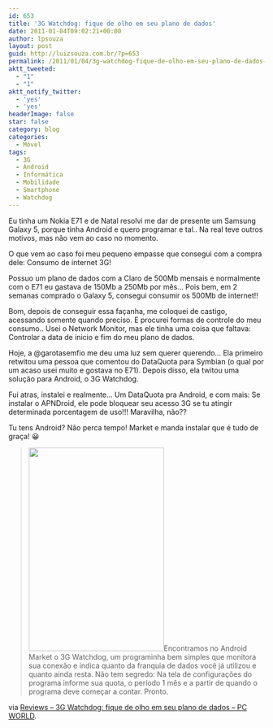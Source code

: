 ```yaml
---
id: 653
title: '3G Watchdog: fique de olho em seu plano de dados'
date: 2011-01-04T09:02:21+00:00
author: lpsouza
layout: post
guid: http://luizsouza.com.br/?p=653
permalink: /2011/01/04/3g-watchdog-fique-de-olho-em-seu-plano-de-dados-2/
aktt_tweeted:
  - "1"
  - "1"
aktt_notify_twitter:
  - 'yes'
  - 'yes'
headerImage: false
star: false
category: blog
categories:
  - Móvel
tags:
  - 3G
  - Android
  - Informática
  - Mobilidade
  - Smartphone
  - Watchdog
---
```

Eu tinha um Nokia E71 e de Natal resolvi me dar de presente um Samsung Galaxy 5, porque tinha Android e quero programar e tal.. Na real teve outros motivos, mas não vem ao caso no momento.

O que vem ao caso foi meu pequeno empasse que consegui com a compra dele: Consumo de internet 3G!<!--more-->

Possuo um plano de dados com a Claro de 500Mb mensais e normalmente com o E71 eu gastava de 150Mb a 250Mb por mês&#8230; Pois bem, em 2 semanas comprado o Galaxy 5, consegui consumir os 500Mb de internet!!

Bom, depois de conseguir essa façanha, me coloquei de castigo, acessando somente quando preciso. E procurei formas de controle do meu consumo.. Usei o Network Monitor, mas ele tinha uma coisa que faltava: Controlar a data de inicio e fim do meu plano de dados.

Hoje, a @garotasemfio me deu uma luz sem querer querendo&#8230; Ela primeiro retwitou uma pessoa que comentou do DataQuota para Symbian (o qual por um acaso usei muito e gostava no E71). Depois disso, ela twitou uma solução para Android, o 3G Watchdog.

Fui atras, instalei e realmente&#8230; Um DataQuota pra Android, e com mais: Se instalar o APNDroid, ele pode bloquear seu acesso 3G se tu atingir determinada porcentagem de uso!!! Maravilha, não??

Tu tens Android? Não perca tempo! Market e manda instalar que é tudo de graça! 😀

> <img class="aligncenter size-full wp-image-655" src="http://ihcenter.com.br/luizsouza/files/2011/01/3g-watchdog.jpg" alt="" width="266" height="400" srcset="https://luizsouza.com.br/wp-content/uploads/2011/01/3g-watchdog.jpg 266w, https://luizsouza.com.br/wp-content/uploads/2011/01/3g-watchdog-200x300.jpg 200w" sizes="(max-width: 266px) 100vw, 266px" />Encontramos no Android Market o 3G Watchdog, um programinha bem simples que monitora sua conexão e indica quanto da franquia de dados você já utilizou e quanto ainda resta. Não tem segredo: Na tela de configurações do programa informe sua quota, o período 1 mês e a partir de quando o programa deve começar a contar. Pronto.

via [Reviews &#8211; 3G Watchdog: fique de olho em seu plano de dados &#8211; PC WORLD](http://pcworld.uol.com.br/reviews/2010/05/21/3g-watchdog-fique-de-olho-em-seu-plano-de-dados/).